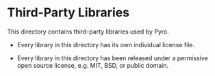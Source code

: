 # Third-Party Libraries

This directory contains third-party libraries used by Pyro.

* Every library in this directory has its own individual license file.

* Every library in this directory has been released under a permissive open source license, e.g. MIT, BSD, or public domain.
